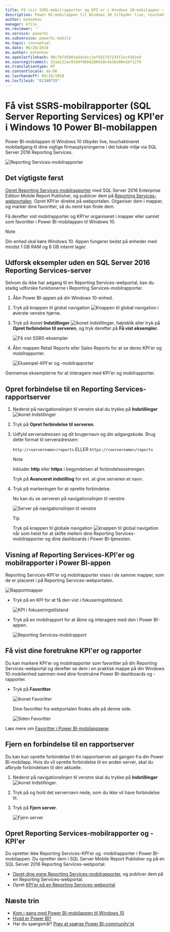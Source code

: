 ```yaml
---
title: Få vist SSRS-mobilrapporter og KPI'er i Windows 10-mobilappen – Power BI
description: Power BI-mobilappen til Windows 10 tilbyder live, touchaktiveret mobiladgang til dine vigtige firmaoplysningerne i det lokale miljø.
author: mshenhav
manager: kfile
ms.reviewer: ''
ms.service: powerbi
ms.subservice: powerbi-mobile
ms.topic: conceptual
ms.date: 06/28/2018
ms.author: mshenhav
ms.openlocfilehash: 98c76fd5903a44c8cc1ef5b175f235f1ec4382e9
ms.sourcegitcommit: 52aa112ac9194f4bb62b0910c4a1be80e1bf1276
ms.translationtype: HT
ms.contentlocale: da-DK
ms.lasthandoff: 09/16/2019
ms.locfileid: "61340735"
---
```

# <a name="view-reporting-services-ssrs-mobile-reports-and-kpis-in-the-windows-10-power-bi-mobile-app"></a>Få vist SSRS-mobilrapporter (SQL Server Reporting Services) og KPI'er i Windows 10 Power BI-mobilappen
Power BI-mobilappen til Windows 10 tilbyder live, touchaktiveret mobiladgang til dine vigtige firmaoplysningerne i det lokale miljø via SQL Server 2016 Reporting Services. 

![Reporting Services-mobilrapporter](././media/mobile-app-windows-10-ssrs-kpis-mobile-reports/power-bi-ssrs-mobile-report.png)

## <a name="first-things-first"></a>Det vigtigste først
[Opret Reporting Services-mobilrapporter](https://msdn.microsoft.com/library/mt652547.aspx) med SQL Server 2016 Enterprise Edition Mobile Report Publisher, og publicer dem på [Reporting Services-webportalen](https://msdn.microsoft.com/library/mt637133.aspx). Opret KPI'er direkte på webportalen. Organiser dem i mapper, og markér dine favoritter, så du nemt kan finde dem. 

Få derefter vist mobilrapporter og KPI'er organiseret i mapper eller samlet som favoritter i Power BI-mobilappen til Windows 10. 

> [!NOTE]
> Din enhed skal køre Windows 10. Appen fungerer bedst på enheder med mindst 1 GB RAM og 8 GB internt lager.
> 
> 

## <a name="explore-samples-without-a-sql-server-2016-reporting-services-server"></a>Udforsk eksempler uden en SQL Server 2016 Reporting Services-server
Selvom du ikke har adgang til en Reporting Services-webportal, kan du stadig udforske funktionerne i Reporting Services-mobilrapporter.

1. Åbn Power BI-appen på din Windows 10-enhed.
2. Tryk på knappen til global navigation ![Knappen til global navigation](././media/mobile-app-windows-10-ssrs-kpis-mobile-reports/powerbi_windows10_options_icon.png) i øverste venstre hjørne.
3. Tryk på ikonet **Indstillinger** ![ikonet Indstillinger](./././media/mobile-app-windows-10-ssrs-kpis-mobile-reports/power-bi-settings-icon.png), højreklik eller tryk på **Opret forbindelse til serveren**, og tryk derefter på **Få vist eksempler**.
   
   ![Få vist SSRS-eksempler](./media/mobile-app-windows-10-ssrs-kpis-mobile-reports/power-bi-win10-connect-ssrs-samples.png)
4. Åbn mappen Retail Reports eller Sales Reports for at se deres KPI'er og mobilrapporter.
   
   ![Eksempel-KPI'er og -mobilrapporter](./media/mobile-app-windows-10-ssrs-kpis-mobile-reports/power-bi-win10-ssrs-sample-kpis.png)

Gennemse eksemplerne for at interagere med KPI'er og mobilrapporter.

## <a name="connect-to-a-reporting-services-report-server"></a>Opret forbindelse til en Reporting Services-rapportserver
1. Nederst på navigationslinjen til venstre skal du trykke på **Indstillinger** ![ikonet Indstillinger](./././media/mobile-app-windows-10-ssrs-kpis-mobile-reports/power-bi-settings-icon.png)
2. Tryk på **Opret forbindelse til serveren**.
3. Udfyld serveradressen og dit brugernavn og din adgangskode. Brug dette format til serveradressen:
   
     `http://<servername>/reports` ELLER   `https://<servername>/reports`
   
   > [!NOTE]
   > Inkluder **http** eller **https** i begyndelsen af forbindelsesstrengen.
   > 
   > 
   
    Tryk på **Avanceret indstilling** for evt. at give serveren et navn.
4. Tryk på markeringen for at oprette forbindelse. 
   
   Nu kan du se serveren på navigationslinjen til venstre.
   
   ![Server på navigationslinjen til venstre](./media/mobile-app-windows-10-ssrs-kpis-mobile-reports/power-bi-ssrs-mobile-report-server.png)
   
   >[!TIP]
   >Tryk på knappen til globale navigation ![knappen til global navigation](././media/mobile-app-windows-10-ssrs-kpis-mobile-reports/powerbi_windows10_options_icon.png) når som helst for at skifte mellem dine Reporting Services-mobilrapporter og dine dashboards i Power BI-tjenesten. 
   > 

## <a name="view-reporting-services-kpis-and-mobile-reports-in-the-power-bi-app"></a>Visning af Reporting Services-KPI'er og mobilrapporter i Power BI-appen
Reporting Services-KPI'er og mobilrapporter vises i de samme mapper, som de er placeret i på Reporting Services-webportalen.

![Rapportmapper](./media/mobile-app-windows-10-ssrs-kpis-mobile-reports/power-bi-ssrs-mobile-report-folders.png)

* Tryk på en KPI for at få den vist i fokuseringstilstand.
  
    ![KPI i fokuseringstilstand](./media/mobile-app-windows-10-ssrs-kpis-mobile-reports/power-bi-ssrs-mobile-report-kpis.png)
* Tryk på en mobilrapport for at åbne og interagere med den i Power BI-appen.
  
    ![Reporting Services-mobilrapport](././media/mobile-app-windows-10-ssrs-kpis-mobile-reports/power-bi-ssrs-mobile-report.png)

## <a name="view-your-favorite-kpis-and-reports"></a>Få vist dine foretrukne KPI'er og rapporter
Du kan markere KPI'er og mobilrapporter som favoritter på din Reporting Services-webportal og derefter se dem i en praktisk mappe på din Windows 10-mobilenhed sammen med dine foretrukne Power BI-dashboards og -rapporter.

* Tryk på **Favoritter**.
  
   ![Ikonet Favoritter](./media/mobile-app-windows-10-ssrs-kpis-mobile-reports/power-bi-ssrs-mobile-report-favorite-menu.png)
  
   Dine favoritter fra webportalen findes alle på denne side.
  
   ![Siden Favoritter](./media/mobile-app-windows-10-ssrs-kpis-mobile-reports/power-bi-windows-10-ssrs-favorites.png)

Læs mere om [Favoritter i Power BI-mobilappsene](mobile-apps-favorites.md).

## <a name="remove-a-connection-to-a-report-server"></a>Fjern en forbindelse til en rapportserver
Du kan kun oprette forbindelse til én rapportserver ad gangen fra din Power BI-mobilapp. Hvis du vil oprette forbindelse til en anden server, skal du afbryde forbindelsen til den aktuelle.

1. Nederst på navigationslinjen til venstre skal du trykke på **Indstillinger** ![ikonet Indstillinger](./././media/mobile-app-windows-10-ssrs-kpis-mobile-reports/power-bi-settings-icon.png).
2. Tryk på og hold det servernavn nede, som du ikke vil have forbindelse til.
3. Tryk på **Fjern server**.
   
    ![Fjern server](./media/mobile-app-windows-10-ssrs-kpis-mobile-reports/power-bi-windows-10-ssrs-remove-server-menu.png)

## <a name="create-reporting-services-mobile-reports-and-kpis"></a>Opret Reporting Services-mobilrapporter og -KPI'er
Du opretter ikke Reporting Services-KPI'er og -mobilrapporter i Power BI-mobilappen. Du opretter dem i SQL Server Mobile Report Publisher og på en SQL Server 2016 Reporting Services-webportal.

* [Opret dine egne Reporting Services-mobilrapporter](https://msdn.microsoft.com/library/mt652547.aspx), og publicer dem på en Reporting Services-webportal.
* Opret [KPI'er på en Reporting Services-webportal](https://msdn.microsoft.com/library/mt683632.aspx)

## <a name="next-steps"></a>Næste trin
* [Kom i gang med Power BI-mobilappen til Windows 10](mobile-windows-10-phone-app-get-started.md)  
* [Hvad er Power BI?](../../power-bi-overview.md)  
* Har du spørgsmål? [Prøv at spørge Power BI-community'et](http://community.powerbi.com/)

